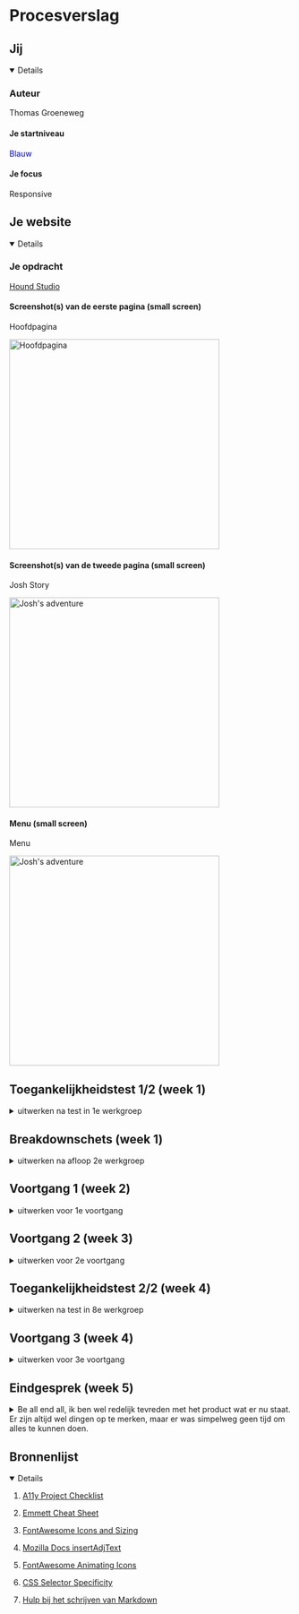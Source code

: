 
# Procesverslag

## Jij

<details  open>

### Auteur

Thomas Groeneweg

#### Je startniveau

<span  style="color:blue">Blauw</span>

#### Je focus

Responsive

</details>

## Je website

<details  open>

### Je opdracht

[Hound Studio](https://hound-studio.com/)

#### Screenshot(s) van de eerste pagina (small screen)

Hoofdpagina

<img  src="readme-images\HOUND-main.png"  width="375px"  alt="Hoofdpagina">

#### Screenshot(s) van de tweede pagina (small screen)

Josh Story

<img  src="readme-images\JOSH-story.png"  width="375px"  alt="Josh's adventure">

#### Menu (small screen)

Menu

<img  src="readme-images\HOUND-menu.png"  width="375px"  alt="Josh's adventure">

</details>

## Toegankelijkheidstest 1/2 (week 1)

<details>

<summary>uitwerken na test in 1e werkgroep</summary>

### Bevindingen

Lijst met je bevindingen die in de test naar voren kwamen:

1. <b>Headers</b> bestaan praktisch niet; veel headers zijn p elementen.

2. <b>Alt text</b> heeft op het moment niet veel nut - het geeft je de naam van de afbeelding, meer niet.

#### Screenreader

Hier korte omschrijving (met indien nodig afbeeldingen)

Headers worden wel/niet gezien door de screenreader - op een of andere manier worden ze wel erkend als headers, maar in de code zijn het p's en dus onmogelijk om makkelijk naar toe te navigeren met alleen een keyboard.

Links zijn soms super onduidelijk - wat IS Josh' droom? Waar gaan we heen?

<img  src="readme-images/HOUND-main_breakdown.svg"  width="375px"  alt="breakdown van de hele pagina">

<img  src="readme-images/wave.webaim.org_report%20(1).png"  width="375px"  alt="WebAim Accessibility Overview 1/3">

<img  src="readme-images/wave.webaim.org_report%20(2).png"  width="375px"  alt="WebAim Accessibility Overview 2/3">

<img  src="readme-images/wave.webaim.org_report%20(3).png"  width="375px"  alt="WebAim Accessibility Overview 3/3">

1. Vervang de P waar nodig met headers.

2. Gebruik alt text die ook iets betekent voor de mensen die de screenreader nodig hebben.

3. Zorg dat de alt text anders is dan tekst die al eerder opgelezen is.

#### Muis en Toetsenbord

Er zijn niet super veel elementen met hover/focus/active componenten, het enige wat er uit springt is de consistente dot die je muis volgt en de elementen er onder van kleur laat veranderen. Active komt volgens mij nergens voor, hover is te vinden op (praktisch)alle interactieve elementen. Focus doet ook niks (behalve het simpelweg omranden van elementen).

Er hoeft in principe niks opgelost te worden, maar er is altijd de mogelijkheid om zelf dingen toe te voegen.

#### Visueel (brillen, contrast, kleurenblind, dark/light)

Contrast is meestal wel OK - WebAIM en de ingebouwde tools doen moeilijk omdat de achtergrondkleur niet genoeg contract heeft tov de letters. Enkel als er geen blauw aanwezig is verandert het palet aanzienlijk, maar het is nog steeds goed leesbaar dankzij het dikke font. De meeste kleuren (waar van belang) zitten in de afbeeldingen. *Mocht* het zo uitkomen dat het contrast daar te laag is is het een mogelijkheid om de achtergrond bijvoorbeeld iets donkerder te maken.

Hier een omschrijving van hoe het opgelost kan worden (met indien nodig afbeeldingen)

Standaard View

<img  src="readme-images\main_default.png"  width="375px"  alt="Standaard pagina">

Geen Blauw

<img  src="readme-images\no_blue.png"  width="375px"  alt="No Blue">

Geen Rood

<img  src="readme-images\no_red.png"  width="375px"  alt="No Red">

Geen Groen

<img  src="readme-images\no_green.png"  width="375px"  alt="No Green">

Greyscale

<img  src="readme-images\no_color.png"  width="375px"  alt="Greyscale view">

Minder Contrast

<img  src="readme-images\less_contrast.png"  width="375px"  alt="Less Contrast">

</details>

## Breakdownschets (week 1)

<details>

<summary>uitwerken na afloop 2e werkgroep</summary>

### Hoofdpagine

<img  src="readme-images/HOUND-main_breakdown.svg"  width="375px"  alt="breakdown van de hele pagina">

### Blog

<img  src="readme-images/Blog_Breakdown.png"  width="375px"  alt="breakdown van de hele pagina">

### dynamisch deel (bijv menu)

<img  src="readme-images/HOUND-menu_breakdown.svg"  width="375px"  alt="breakdown van een dynamisch deel">

</details>

## Voortgang 1 (week 2)

<details>

<summary>uitwerken voor 1e voortgang</summary>

### Stand van zaken

hier dit ging goed & dit was lastig (neem ook screenshots op van delen van je website en code)

### Agenda voor meeting

samen met je groepje opstellen

### Verslag van meeting

hier na afloop snel de uitkomsten van de meeting vastleggen

- punt 1

- punt 2

- nog een punt

- ...

</details>

## Voortgang 2 (week 3)

<details>

<summary>uitwerken voor 2e voortgang</summary>

### Stand van zaken

Goed:

- Het maken van de grids/flexbox

- Begonnen met een beetje media queries (mag @container?)

Lastig:

- Het linken van scripts (silly me)

- Bepalen welke elementen zou wel/niet gestijld moeten worden soms

- Zorgen dat alles niet alleen werkt in VS maar ook live :(

Nog te doen:

- Checken voor Accessibility

### de hele pagina

<img  src="readme-images/HOUND%20Studio%20Animations%20W3.png"  width="375px"  alt="Hoofdpagina">

### Agenda voor meeting

samen met je groepje opstellen

| **Niga** | **Kim** | **Alexander** | **Thomas** | **Ralph** |

| --- | --- | --- | --- | --- |

| HTML Structuur | HTML Structuur | HTML Structuur | HTML Structuur | HTML Structuur |

| Menu how-to | Menu how-to | Image Slidehow | Paginakeuze | Menu how-to |

| | | | Link/A sizing (grid?) | |

| | | | Accessibility | |

### Verslag van meeting

- Er is (deels) gekeken naar de DOM structuur van iedereen. Lijstjes en ordering waren meestal het grootste ding, en de meesten van ons moeten nog wel redelijk wat aanpassen daar aan.

- Het verschil tussen buttons (doet iets) en links (stuurt je ergens heen)

- Turbo cursus flex-order.

- .visually-hidden en ARIA-labels.

- Beetje gekeken naar transitions en positioning.

- Div gebruik (eigenlijk alleen bij het groeperen van elementen)

- Span liever alleen voor content die je niet wil laten zien maar wel wilt laten lezen door een screenreader, eg:

``'Read more <span> about me </span>`` met class ``visually-hidden`` op de ``span``.

- Geleerd: ``background-color: #fff9`` heeft een opacity van 90%.

</details>

## Toegankelijkheidstest 2/2 (week 4)

<details>

<summary>uitwerken na test in 8e werkgroep</summary>

### Bevindingen

Lijst met je bevindingen die in de test naar voren kwamen (geef ook aan wat er verbeterd is):

#### Screenreader

De screenreader is af en toe niet duidelijk over wat wat is. Met wat extra ARIA roles komen we er wel.

``` <!-- Socials -->

<nav aria-label="Social Media">

<ul>

<li><a href="#">Vimeo</a></li>

<li><a aria-label="Instagram" href="#">Instg</a></li>

<li><a aria-label="Dribble" href="#">Drbl</a></li>

<li><a aria-label="Facebook" href="#">Fb</a></li>

<li><a aria-label="YouTube" href="#">Yt</a></li>

<li><a aria-label="Behance" href="#">Be</a></li>

</ul>

</nav> 
```

#### Muis en Toetsenbord

Narrator werkt voor zover getest prima (geen gekke dingen). Het is een hele verbetering tov de originele website - ik kan nu bijvoorbeeld zien welk element ik op :active heb.

<img src="readme-images/active_improvement.png"  width="375px"  alt="active item selected">

Het enige waar ik een beetje mee zit is het menu en de twee onzichtbare items.

#### Motoriek (shocks, elastiekjes)

Buttons en links zijn lang en breed genoeg (iig 44x44 px ruim) om zonder moeite aangeklikt te kunnen worden.  

<img src="readme-images/button_with_padding.png"  width="375px"  alt="padding bij buttons">

Hier een omschrijving van hoe het opgelost kan worden (met indien nodig afbeeldingen)

#### Visueel (brillen, contrast, kleurenblind, dark/light)

Blurred
 <img src="readme-images/blurred_2.png"  width="375px"  alt="blurred vision">

No Reds
 <img src="readme-images/no_red.png"  width="375px"  alt="No red">

No Blues
 <img src="readme-images/deuteranopia_2.png"  width="375px"  alt="no blue">

 No Greens
 <img src="readme-images/Tritanopia_2.png"  width="375px"  alt="no greens">

Grays
 <img src="readme-images/no_color_2.png"  width="375px"  alt="just grays">

Er zijn eigenlijk weinig problemen - wel is het handig om bewust te zijn van het verminderde contrast als blauw meer prominent is.

</details>

## Voortgang 3 (week 4)

<details>

<summary>uitwerken voor 3e voortgang</summary>

### Stand van zaken

hier dit ging goed & dit was lastig (neem ook screenshots op van delen van je website en code)

### Agenda voor meeting

| Kim  | Thomas  | Niga  | Alexander  |  
| ---  | ---  | ---  | ---  |  
| ontwerp menu | javascript, content toevoegen menu  | Menu uitklappen  | en dan ik dat  |  
| tekst en afbeelding | artikelen filteren | er gebeurt niks in met css | Javascript zeker |  
| ...  | ...  | ...  | ...  |
  
### Verslag van meeting

- Maken van de Blog breakdown
- Kleine fixes qua padding/margin die eerst wel klopten maar nu toch niet meer
- z-index shenenigans & combineren met pointer-events =]
- Fix (?) lijstje in footers (Sanne: ff onder elkaar)
- Geen li+article voor main, alleen li
- ARIA labels bij meer onconventionele menu's
- Werken aan active/hover states  

</details>

## Eindgesprek (week 5)

<details>

<summary>
Be all end all, ik ben wel redelijk tevreden met het product wat er nu staat. Er zijn altijd wel dingen op te merken, maar er was simpelweg geen tijd om alles te kunnen doen.
</summary>

### Je uitkomst - karakteristiek screenshots

### Dit ging goed/Heb ik geleerd

- Het zo simpel mogelijk houden van de code zolang dat te doen was.
- Grid beter leren gebruiken.
- ARIA toe te passen.

Hoofdpagina
<img src="readme-images/Hound_Final_Main" width="375px" alt="Hoofdpagina">

Blog
<img src="readme-images/Hound_Final_Blog" width="375px" alt="Blog">

### Dit was lastig/Is niet gelukt

- Enkele JS elementen; bijvoorbeeld de ``activeClass`` class wisselen tussen de actieve selectors.
- Niet meer toegekomen aan de cursor / mix-blend voor leuke effecten.

</details>

## Bronnenlijst

<details open>

1. [A11y Project Checklist](https://www.a11yproject.com/checklist/)

2. [Emmett Cheat Sheet](https://docs.emmet.io/cheat-sheet/)

3. [FontAwesome Icons and Sizing](https://fontawesome.com/docs/web/style/size)

4. [Mozilla Docs insertAdjText](https://developer.mozilla.org/en-US/docs/Web/API/Element/insertAdjacentText)

5. [FontAwesome Animating Icons](https://fontawesome.com/docs/web/style/animate)

6. [CSS Selector Specificity](https://developer.mozilla.org/en-US/docs/Web/CSS/Specificity)
7. [Hulp bij het schrijven van Markdown](https://github.com/adam-p/markdown-here/wiki/Markdown-Cheatsheet)

</details>
